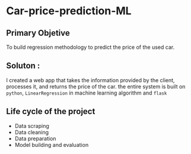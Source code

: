 # Car-price-prediction-ML

## Primary Objetive 

To build regression methodology to predict the price of the used car. 

## Soluton :

 I created a web app that takes the information provided by the client, processes it, and returns the price of the car. the entire system is built on  `python`, `LinearRegression` in machine learning algorithm and `flask`


## Life cycle of the project

- Data scraping
- Data cleaning
- Data preparation
- Model building and evaluation
